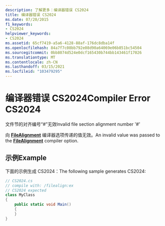 ```yaml
---
description: 了解更多：编译器错误 CS2024
title: 编译器错误 CS2024
ms.date: 07/20/2015
f1_keywords:
- CS2024
helpviewer_keywords:
- CS2024
ms.assetid: 65cf7419-a5a6-4128-88af-176dc8dba14f
ms.openlocfilehash: 84a7f7c08bb792e08d90a64069e06b851bc54504
ms.sourcegitcommit: 0bb8074d524e0dcf165430b744bb143461f17026
ms.translationtype: MT
ms.contentlocale: zh-CN
ms.lasthandoff: 03/15/2021
ms.locfileid: "103479295"
---
```

# <a name="compiler-error-cs2024"></a><span data-ttu-id="ce73c-103">编译器错误 CS2024</span><span class="sxs-lookup"><span data-stu-id="ce73c-103">Compiler Error CS2024</span></span>

<span data-ttu-id="ce73c-104">文件节的对齐编号“#”无效</span><span class="sxs-lookup"><span data-stu-id="ce73c-104">Invalid file section alignment number '#'</span></span>

<span data-ttu-id="ce73c-105">向 [**FileAlignment**](../language-reference/compiler-options/advanced.md#filealignment) 编译器选项传递的值无效。</span><span class="sxs-lookup"><span data-stu-id="ce73c-105">An invalid value was passed to the [**FileAlignment**](../language-reference/compiler-options/advanced.md#filealignment) compiler option.</span></span>

## <a name="example"></a><span data-ttu-id="ce73c-106">示例</span><span class="sxs-lookup"><span data-stu-id="ce73c-106">Example</span></span>

<span data-ttu-id="ce73c-107">下面的示例生成 CS2024：</span><span class="sxs-lookup"><span data-stu-id="ce73c-107">The following sample generates CS2024:</span></span>

```csharp
// CS2024.cs
// compile with: /filealign:ex
// CS2024 expected
class MyClass
{
    public static void Main()
    {
    }
}
```
